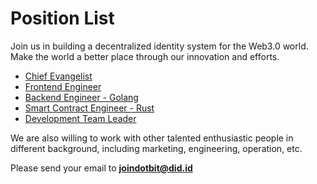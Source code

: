 # Position List

Join us in building a decentralized identity system for the Web3.0 world. Make the world a better place through our innovation and efforts.

* [Chief Evangelist](https://docs.did.id/docs/we-are-hiring/chief-evangelist)
* [Frontend Engineer](https://docs.did.id/docs/we-are-hiring/frontend-engineer)
* [Backend Engineer - Golang](https://docs.did.id/docs/we-are-hiring/backend-engineer-golang)
* [Smart Contract Engineer - Rust](https://docs.did.id/docs/we-are-hiring/smart-contract-engineer-rust)
* [Development Team Leader](https://docs.did.id/docs/we-are-hiring/development-team-leader)

We are also willing to work with other talented enthusiastic people in different background, including marketing, engineering, operation, etc.

Please send your email to **joindotbit@did.id**
